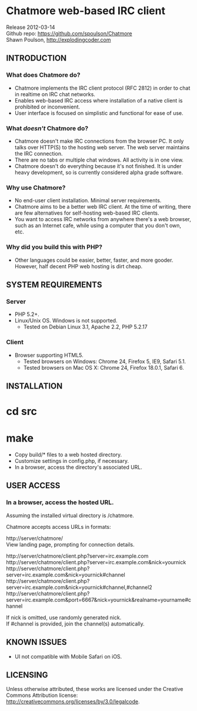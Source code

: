Chatmore web-based IRC client
=============================

Release 2012-03-14  
Github repo: https://github.com/spoulson/Chatmore  
Shawn Poulson, http://explodingcoder.com

INTRODUCTION
------------
### What does Chatmore do?
 - Chatmore implements the IRC client protocol (RFC 2812) in order to chat in realtime on IRC chat networks.
 - Enables web-based IRC access where installation of a native client is prohibited or inconvenient.
 - User interface is focused on simplistic and functional for ease of use.

### What *doesn't* Chatmore do?
 - Chatmore doesn't make IRC connections from the browser PC.  It only talks over HTTP(S) to the hosting web server.  The web server maintains the IRC connection.
 - There are no tabs or multiple chat windows.  All activity is in one view.
 - Chatmore doesn't do everything because it's not finished.  It is under heavy development, so is currently considered alpha grade software.

### Why use Chatmore?
 - No end-user client installation.  Minimal server requirements.
 - Chatmore aims to be a better web IRC client.  At the time of writing, there are few alternatives for self-hosting web-based IRC clients.
 - You want to access IRC networks from anywhere there's a web browser, such as an Internet cafe, while using a computer that you don't own, etc.

### Why did you build this with PHP?
 - Other languages could be easier, better, faster, and more gooder.  However, half decent PHP web hosting is dirt cheap.

SYSTEM REQUIREMENTS
-------------------
### Server
 - PHP 5.2+.
 - Linux/Unix OS.  Windows is not supported.
   - Tested on Debian Linux 3.1, Apache 2.2, PHP 5.2.17

### Client
 - Browser supporting HTML5.
   - Tested browsers on Windows: Chrome 24, Firefox 5, IE9, Safari 5.1.
   - Tested browsers on Mac OS X: Chrome 24, Firefox 18.0.1, Safari 6.

INSTALLATION
------------
# cd src
# make
- Copy build/* files to a web hosted directory.
- Customize settings in config.php, if necessary.
- In a browser, access the directory's associated URL.

USER ACCESS
-----------
### In a browser, access the hosted URL.  
 Assuming the installed virtual directory is /chatmore.  

 Chatmore accepts access URLs in formats:

http://server/chatmore/  
View landing page, prompting for connection details.

http://server/chatmore/client.php?server=irc.example.com  
http://server/chatmore/client.php?server=irc.example.com&nick=yournick  
http://server/chatmore/client.php?server=irc.example.com&nick=yournick#channel  
http://server/chatmore/client.php?server=irc.example.com&nick=yournick#channel,#channel2  
http://server/chatmore/client.php?server=irc.example.com&port=6667&nick=yournick&realname=yourname#channel

If nick is omitted, use randomly generated nick.  
If #channel is provided, join the channel(s) automatically.

KNOWN ISSUES
------------
- UI not compatible with Mobile Safari on iOS.

LICENSING
---------
Unless otherwise attributed, these works are licensed under the Creative Commons Attribution license:  
http://creativecommons.org/licenses/by/3.0/legalcode.
